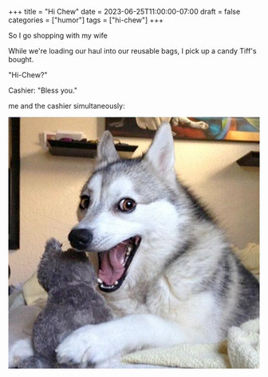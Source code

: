 +++
title = "Hi Chew"
date = 2023-06-25T11:00:00-07:00
draft = false
categories = ["humor"]
tags = ["hi-chew"]
+++

So I go shopping with my wife

While we're loading our haul into our reusable bags, I pick up a candy Tiff's bought.

"Hi-Chew?"

Cashier: "Bless you."

me and the cashier simultaneously:

![](./pun-dog.png)